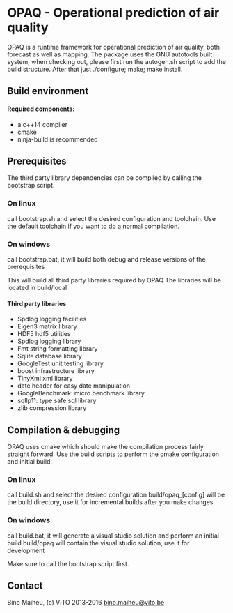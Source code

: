 # OPAQ - Operational prediction of air quality

OPAQ is a runtime framework for operational prediction of air quality, both forecast as well as mapping.
The package uses the GNU autotools built system, when checking out, please first run the
autogen.sh script to add the build structure. After that just ./configure; make; make install.

## Build environment
#### Required components:
- a c++14 compiler
- cmake
- ninja-build is recommended

## Prerequisites
The third party library dependencies can be compiled by calling the bootstrap script.

### On linux
call bootstrap.sh and select the desired configuration and toolchain. Use the default toolchain if you
want to do a normal compilation.

### On windows
call bootstrap.bat, it will build both debug and release versions of the prerequisites

This will build all third party libraries required by OPAQ
The libraries will be located in build/local

#### Third party libraries
- Spdlog logging facilities
- Eigen3 matrix library
- HDF5 hdf5 utilities
- Spdlog logging library
- Fmt string formatting library
- Sqlite database library
- GoogleTest unit testing library
- boost infrastructure library
- TinyXml xml library
- date header for easy date manipulation
- GoogleBenchmark: micro benchmark library
- sqllp11: type safe sql library
- zlib compression library

## Compilation & debugging
OPAQ uses cmake which should make the compilation process fairly straight forward.
Use the build scripts to perform the cmake configuration and initial build.

### On linux
call build.sh and select the desired configuration
build/opaq_[config] will be the build directory, use it for incremental builds after you make changes.

### On windows
call build.bat, it will generate a visual studio solution and perform an initial build
build/opaq will contain the visual studio solution, use it for development

Make sure to call the bootstrap script first.

## Contact
Bino Maiheu, (c) VITO 2013-2016
bino.maiheu@vito.be






